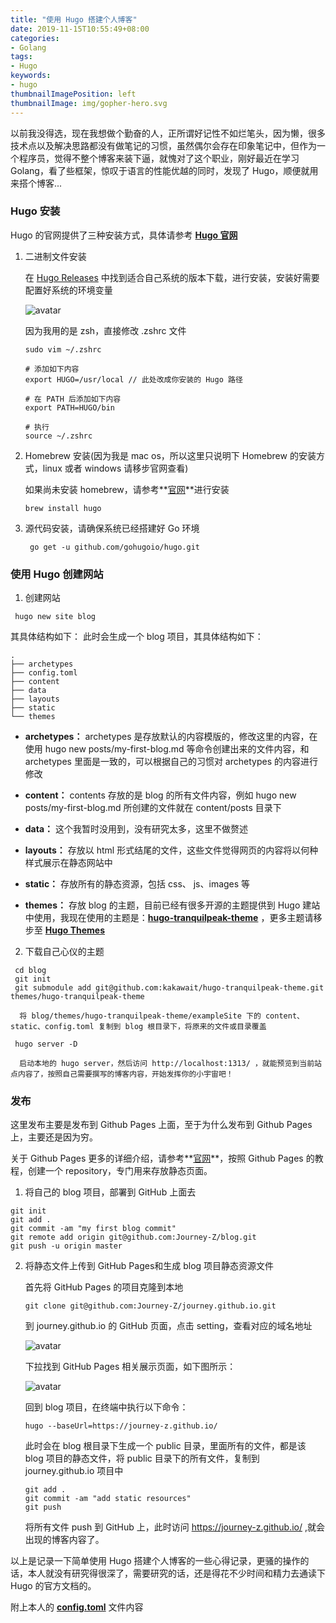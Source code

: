 ```yaml
---
title: "使用 Hugo 搭建个人博客"
date: 2019-11-15T10:55:49+08:00
categories:
- Golang
tags:
- Hugo
keywords:
- hugo
thumbnailImagePosition: left
thumbnailImage: img/gopher-hero.svg
---
```


  以前我没得选，现在我想做个勤奋的人，正所谓好记性不如烂笔头，因为懒，很多技术点以及解决思路都没有做笔记的习惯，虽然偶尔会存在印象笔记中，但作为一个程序员，觉得不整个博客来装下逼，就愧对了这个职业，刚好最近在学习 Golang，看了些框架，惊叹于语言的性能优越的同时，发现了 Hugo，顺便就用来搭个博客...
<!--more-->

### Hugo 安装

  Hugo 的官网提供了三种安装方式，具体请参考 **[Hugo 官网](https://gohugo.io/getting-started/installing/)** 

1. 二进制文件安装 

     在 [Hugo Releases](https://github.com/gohugoio/hugo/releases) 中找到适合自己系统的版本下载，进行安装，安装好需要配置好系统的环境变量
 
    ![avatar](https://zhongyue618.com/image/blog/hugobinary_install.jpg)
 
      因为我用的是 zsh，直接修改 .zshrc 文件
 
      ```
      sudo vim ~/.zshrc
      
      # 添加如下内容
      export HUGO=/usr/local // 此处改成你安装的 Hugo 路径
      
      # 在 PATH 后添加如下内容
      export PATH=HUGO/bin
      
      # 执行
      source ~/.zshrc
      ```
   
2. Homebrew 安装(因为我是 mac os，所以这里只说明下 Homebrew 的安装方式，linux 或者 windows 请移步官网查看) 

     如果尚未安装 homebrew，请参考**[官网](https://brew.sh/)**进行安装

     ```
     brew install hugo
     ```

3. 源代码安装，请确保系统已经搭建好 Go 环境

    ```
     go get -u github.com/gohugoio/hugo.git
    ```
     
     
### 使用 Hugo 创建网站

1. 创建网站
  ```
   hugo new site blog
  ```
  其具体结构如下：
  此时会生成一个 blog 项目，其具体结构如下：
  ```
  .
  ├── archetypes
  ├── config.toml
  ├── content
  ├── data
  ├── layouts
  ├── static
  └── themes
  ```
 - **archetypes：**
    archetypes 是存放默认的内容模版的，修改这里的内容，在使用 hugo new posts/my-first-blog.md 等命令创建出来的文件内容，和 archetypes 里面是一致的，可以根据自己的习惯对 archetypes 的内容进行修改

 - **content：**
  contents 存放的是 blog 的所有文件内容，例如 hugo new posts/my-first-blog.md 所创建的文件就在 content/posts 目录下

 - **data：**
  这个我暂时没用到，没有研究太多，这里不做赘述

 - **layouts：**
  存放以 html 形式结尾的文件，这些文件觉得网页的内容将以何种样式展示在静态网站中

 - **static：**
  存放所有的静态资源，包括 css、 js、images 等

 - **themes：**
  存放 blog 的主题，目前已经有很多开源的主题提供到 Hugo 建站中使用，我现在使用的主题是：**[hugo-tranquilpeak-theme](https://github.com/kakawait/hugo-tranquilpeak-theme)** ，更多主题请移步至 **[Hugo Themes](https://themes.gohugo.io/)**

2. 下载自己心仪的主题

 ```
  cd blog
  git init
  git submodule add git@github.com:kakawait/hugo-tranquilpeak-theme.git themes/hugo-tranquilpeak-theme
 ```
    
      将 blog/themes/hugo-tranquilpeak-theme/exampleSite 下的 content、static、config.toml 复制到 blog 根目录下，将原来的文件或目录覆盖
  
 ```
  hugo server -D
 ```

      启动本地的 hugo server，然后访问 http://localhost:1313/ ，就能预览到当前站点内容了，按照自己需要撰写的博客内容，开始发挥你的小宇宙吧！


### 发布

  这里发布主要是发布到 Github Pages 上面，至于为什么发布到 Github Pages 上，主要还是因为穷。

  关于 Github Pages 更多的详细介绍，请参考**[官网](https://pages.github.com/)**，按照 Github Pages 的教程，创建一个 repository，专门用来存放静态页面。

1. 将自己的 blog 项目，部署到 GitHub 上面去

```
git init
git add .
git commit -am "my first blog commit"
git remote add origin git@github.com:Journey-Z/blog.git
git push -u origin master
```

2. 将静态文件上传到 GitHub Pages和生成 blog 项目静态资源文件

    首先将 GitHub Pages 的项目克隆到本地

    ```
    git clone git@github.com:Journey-Z/journey.github.io.git
    ```

    到 journey.github.io 的 GitHub 页面，点击 setting，查看对应的域名地址

    ![avatar](https://zhongyue618.com/image/blog/hugogithub_page_setting.jpg)

    下拉找到 GitHub Pages 相关展示页面，如下图所示：

    ![avatar](https://zhongyue618.com/image/blog/hugogithub_pages.jpg)

    回到 blog 项目，在终端中执行以下命令：

    ```
    hugo --baseUrl=https://journey-z.github.io/
    ```

    此时会在 blog 根目录下生成一个 public 目录，里面所有的文件，都是该 blog 项目的静态文件，将 public 目录下的所有文件，复制到 journey.github.io 项目中

    ```
    git add .
    git commit -am "add static resources"
    git push
    ```

    将所有文件 push 到 GitHub 上，此时访问 https://journey-z.github.io/ ,就会出现的博客内容了。


以上是记录一下简单使用 Hugo 搭建个人博客的一些心得记录，更骚的操作的话，本人就没有研究得很深了，需要研究的话，还是得花不少时间和精力去通读下 Hugo 的官方文档的。

附上本人的 **[config.toml](https://github.com/Journey-Z/blog/blob/master/config.toml)** 文件内容